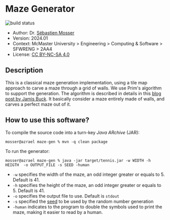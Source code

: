 # Maze Generator

![build status](https://github.com/ace-lectures/maze-gen/actions/workflows/build.yaml/badge.svg)

- Author: Dr. [Sébastien Mosser](https://mosser.github.io)
- Version: 2024.01
- Context: McMaster University > Engineering > Computing & Software > SFWRENG > 2AA4
- License: [CC BY-NC-SA 4.0](https://creativecommons.org/licenses/by-nc-sa/4.0/)

## Description

This is a classical maze generation implementation, using a tile map approach to carve a maze through a grid of walls.
We use Prim's algorithm to support the generation. The algorithm is described in details in this [blog post by Jamis Buck](https://weblog.jamisbuck.org/2011/1/10/maze-generation-prim-s-algorithm). It basically consider a maze entirely made of walls, and carves a perfect maze out of it.

## How to use this software?

To compile the source code into a turn-key _Java ARchive_ (JAR):

```
mosser@azrael maze-gen % mvn -q clean package  
```

To run the generator:

```
mosser@azrael maze-gen % java -jar target/tennis.jar -w WIDTH -h HEIGTH  -o OUTPUT_FILE -s SEED -human 
```

- `-w` specifies the width of the maze, an odd integer greater or equals to 5. Default is 41.
- `-h` specifies the height of the maze, an odd integer greater or equals to 5. Default is 41.
- `-o` specifies the output file to use. Default is `stdout`
- `-s` specified the [seed](https://en.wikipedia.org/wiki/Random_seed) to be used by the random number generation
- `-human` indicates to the program to double the symbols used to print the maze, making it easier to read by a human.
